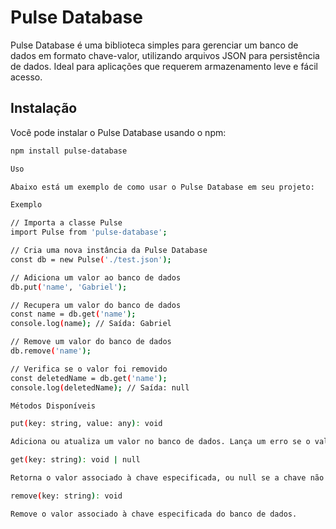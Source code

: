# Pulse Database

Pulse Database é uma biblioteca simples para gerenciar um banco de dados em formato chave-valor, utilizando arquivos JSON para persistência de dados. Ideal para aplicações que requerem armazenamento leve e fácil acesso.

## Instalação

Você pode instalar o Pulse Database usando o npm:

```bash
npm install pulse-database

Uso

Abaixo está um exemplo de como usar o Pulse Database em seu projeto:

Exemplo

// Importa a classe Pulse
import Pulse from 'pulse-database';

// Cria uma nova instância da Pulse Database
const db = new Pulse('./test.json');

// Adiciona um valor ao banco de dados
db.put('name', 'Gabriel');

// Recupera um valor do banco de dados
const name = db.get('name');
console.log(name); // Saída: Gabriel

// Remove um valor do banco de dados
db.remove('name');

// Verifica se o valor foi removido
const deletedName = db.get('name');
console.log(deletedName); // Saída: null

Métodos Disponíveis

put(key: string, value: any): void

Adiciona ou atualiza um valor no banco de dados. Lança um erro se o valor for undefined.

get(key: string): void | null

Retorna o valor associado à chave especificada, ou null se a chave não existir.

remove(key: string): void

Remove o valor associado à chave especificada do banco de dados.

